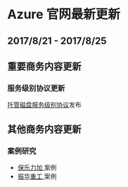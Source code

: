 <properties
	pageTitle="Azure 官网本周更新 | Azure"
    description="Azure 官网本周更新"
    services=""
    documentationCenter=""
    authors=""
    manager=""
    editor=""
    tags=""/>

<tags ms.service="weekly-updates" ms.date="" wacn.date="" wacn.lang="cn"/>

# Azure 官网最新更新

## 2017/8/21 - 2017/8/25

## 重要商务内容更新
### 服务级别协议更新

<p><a id="weekly-updates-8-22_managed-disks-sla"  href="/support/sla/managed-disks">托管磁盘服务级别协议</a>发布</p>

## 其他商务内容更新
### 案例研究
<ul>
<li><a id="weekly-updates-8-22_pernod-ricard-china"  href="/partnerancasestudy/case-studies/pernod-ricard-china/">保乐力加 </a>案例</li>
<li><a id="weekly-updates-8-22_zpmc"  href="/partnerancasestudy/case-studies/zpmc/">振华重工 </a>案例</li>
</ul>


